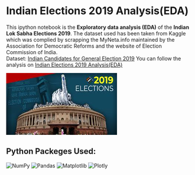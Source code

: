 # Indian Elections 2019 Analysis(EDA)
This ipython notebook is the <b>Exploratory data analysis (EDA)</b> of the <b>Indian Lok Sabha Elections 2019</b>. 
The dataset used has been taken from Kaggle which was complied by scrapping the MyNeta.info maintained by the Association for Democratic Reforms and the website of Election Commission of India.  
Dataset: <a href="https://www.kaggle.com/datasets/prakrutchauhan/indian-candidates-for-general-election-2019">Indian Candidates for General Election 2019</a>
You can follow the analysis on <a href="https://www.kaggle.com/code/shrikrishnaparab/indian-elections-2019-analysis-eda">Indian Elections 2019 Analysis(EDA)</a>

![India Elections 2019][election-jpg]

## Python Packeges Used:
 ![NumPy][numpy-image] ![Pandas][Pandas-image] ![Matplotlib][Matplotlib-image] ![Plotly][Plotly-image]
 
[numpy-image]: https://img.shields.io/badge/numpy-%23013243.svg?style=for-the-badge&logo=numpy&logoColor=white
[Pandas-image]: https://img.shields.io/badge/pandas-%23150458.svg?style=for-the-badge&logo=pandas&logoColor=white
[Matplotlib-image]: https://img.shields.io/badge/Matplotlib-%23ffffff.svg?style=for-the-badge&logo=Matplotlib&logoColor=black
[Plotly-image]: https://img.shields.io/badge/Plotly-%233F4F75.svg?style=for-the-badge&logo=plotly&logoColor=white
[election-jpg]: elections_2019.jpg
